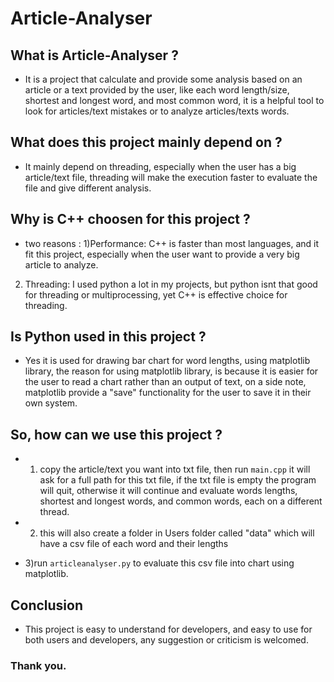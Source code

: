 # Article-Analyser

## What is Article-Analyser ?
- It is a project that calculate and provide some analysis based on an article or a text provided by the user, like each word length/size, shortest and longest word, and most common word, it is a helpful tool to look for articles/text mistakes or to analyze articles/texts words.

## What does this project mainly depend on ?
- It mainly depend on threading, especially when the user has a big article/text file, threading will make the execution faster to evaluate the file and give different analysis.

## Why is C++ choosen for this project ?
- two reasons : 1)Performance: C++ is faster than most languages, and it fit this project, especially when the user want to provide a very big article to analyze.
2) Threading: I used python a lot in my projects, but python isnt that good for threading or multiprocessing, yet C++ is effective choice for threading.

## Is Python used in this project ?
- Yes it is used for drawing bar chart for word lengths, using matplotlib library, the reason for using matplotlib library, is because it is easier for the user to read a chart rather than an output of text, on a side note, matplotlib provide a "save" functionality for the user to save it in their own system.

## So, how can we use this project ?
- 1) copy the article/text you want into txt file, then run ``main.cpp`` it will ask for a full path for this txt file, if the txt file is empty the program will quit, otherwise it will continue and evaluate words lengths, shortest and longest words, and common words, each on a different thread.

- 2) this will also create a folder in Users folder called "data" which will have a csv file of each word and their lengths

- 3)run ``articleanalyser.py`` to evaluate this csv file into chart using matplotlib.

## Conclusion
- This project is easy to understand for developers, and easy to use for both users and developers, any suggestion or criticism is welcomed.

### Thank you.
